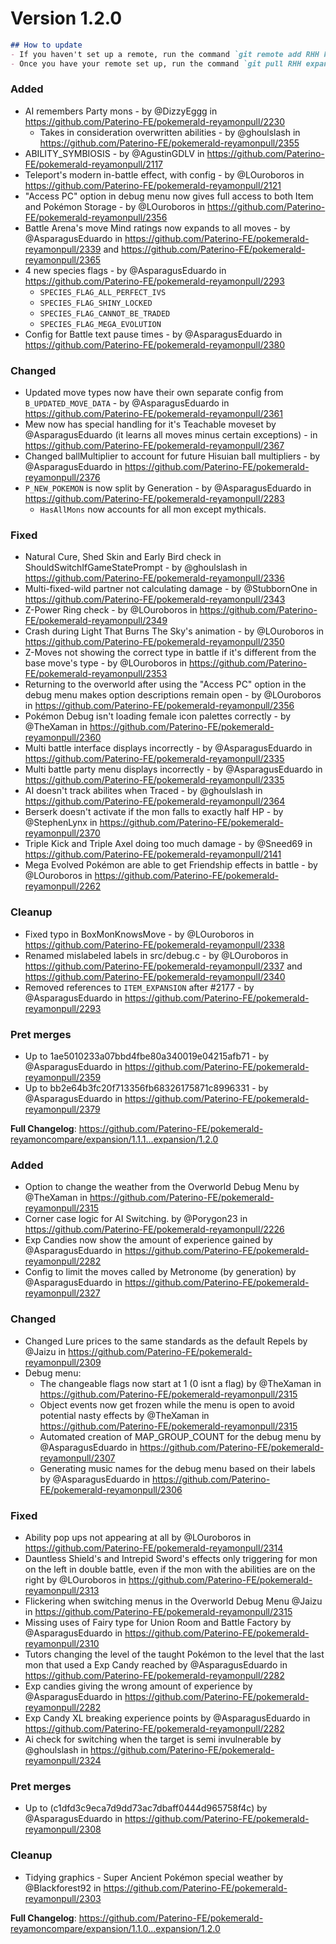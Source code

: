# Version 1.2.0

```md
## How to update
- If you haven't set up a remote, run the command `git remote add RHH https://github.com/Paterino-FE/pokemerald-reyamon.git`.
- Once you have your remote set up, run the command `git pull RHH expansion/1.2.0`.
```

### Added
* AI remembers Party mons - by @DizzyEggg in https://github.com/Paterino-FE/pokemerald-reyamonpull/2230
  * Takes in consideration overwritten abilities - by @ghoulslash in https://github.com/Paterino-FE/pokemerald-reyamonpull/2355
* ABILITY_SYMBIOSIS - by @AgustinGDLV in https://github.com/Paterino-FE/pokemerald-reyamonpull/2117
* Teleport's modern in-battle effect, with config - by @LOuroboros in https://github.com/Paterino-FE/pokemerald-reyamonpull/2121
* "Access PC" option in debug menu now gives full access to both Item and Pokémon Storage - by @LOuroboros in https://github.com/Paterino-FE/pokemerald-reyamonpull/2356
* Battle Arena's move Mind ratings now expands to all moves - by @AsparagusEduardo in https://github.com/Paterino-FE/pokemerald-reyamonpull/2339 and https://github.com/Paterino-FE/pokemerald-reyamonpull/2365
* 4 new species flags - by @AsparagusEduardo in https://github.com/Paterino-FE/pokemerald-reyamonpull/2293
  * `SPECIES_FLAG_ALL_PERFECT_IVS`
  * `SPECIES_FLAG_SHINY_LOCKED`
  * `SPECIES_FLAG_CANNOT_BE_TRADED`
  * `SPECIES_FLAG_MEGA_EVOLUTION`
* Config for Battle text pause times - by @AsparagusEduardo in https://github.com/Paterino-FE/pokemerald-reyamonpull/2380

### Changed
* Updated move types now have their own separate config from `B_UPDATED_MOVE_DATA` - by @AsparagusEduardo in https://github.com/Paterino-FE/pokemerald-reyamonpull/2361
* Mew now has special handling for it's Teachable moveset by @AsparagusEduardo (it learns all moves minus certain exceptions) - in https://github.com/Paterino-FE/pokemerald-reyamonpull/2367
* Changed ballMultiplier to account for future Hisuian ball multipliers - by @AsparagusEduardo in https://github.com/Paterino-FE/pokemerald-reyamonpull/2376
* `P_NEW_POKEMON` is now split by Generation - by @AsparagusEduardo in https://github.com/Paterino-FE/pokemerald-reyamonpull/2283
  * `HasAllMons` now accounts for all mon except mythicals.

### Fixed
* Natural Cure, Shed Skin and Early Bird check in ShouldSwitchIfGameStatePrompt - by @ghoulslash in https://github.com/Paterino-FE/pokemerald-reyamonpull/2336
* Multi-fixed-wild partner not calculating damage - by @StubbornOne in https://github.com/Paterino-FE/pokemerald-reyamonpull/2343
* Z-Power Ring check - by @LOuroboros in https://github.com/Paterino-FE/pokemerald-reyamonpull/2349
* Crash during Light That Burns The Sky's animation - by @LOuroboros in https://github.com/Paterino-FE/pokemerald-reyamonpull/2350
* Z-Moves not showing the correct type in battle if it's different from the base move's type - by @LOuroboros in https://github.com/Paterino-FE/pokemerald-reyamonpull/2353
* Returning to the overworld after using the "Access PC" option in the debug menu makes option descriptions remain open - by @LOuroboros in https://github.com/Paterino-FE/pokemerald-reyamonpull/2356
* Pokémon Debug isn't loading female icon palettes correctly - by @TheXaman in https://github.com/Paterino-FE/pokemerald-reyamonpull/2360
* Multi battle interface displays incorrectly - by @AsparagusEduardo in https://github.com/Paterino-FE/pokemerald-reyamonpull/2335
* Multi battle party menu displays incorrectly - by @AsparagusEduardo in https://github.com/Paterino-FE/pokemerald-reyamonpull/2335
* AI doesn't track abilites when Traced - by @ghoulslash in https://github.com/Paterino-FE/pokemerald-reyamonpull/2364
* Berserk doesn't activate if the mon falls to exactly half HP - by @StephenLynx in https://github.com/Paterino-FE/pokemerald-reyamonpull/2370
* Triple Kick and Triple Axel doing too much damage - by @Sneed69 in https://github.com/Paterino-FE/pokemerald-reyamonpull/2141
* Mega Evolved Pokémon are able to get Friendship effects in battle - by @LOuroboros in https://github.com/Paterino-FE/pokemerald-reyamonpull/2262

### Cleanup
* Fixed typo in BoxMonKnowsMove - by @LOuroboros in https://github.com/Paterino-FE/pokemerald-reyamonpull/2338
* Renamed mislabeled labels in src/debug.c - by @LOuroboros in https://github.com/Paterino-FE/pokemerald-reyamonpull/2337 and https://github.com/Paterino-FE/pokemerald-reyamonpull/2340
* Removed references to `ITEM_EXPANSION` after #2177 - by @AsparagusEduardo in https://github.com/Paterino-FE/pokemerald-reyamonpull/2293

### Pret merges
* Up to 1ae5010233a07bbd4fbe80a340019e04215afb71 - by @AsparagusEduardo in https://github.com/Paterino-FE/pokemerald-reyamonpull/2359
* Up to bb2e64b3fc20f713356fb68326175871c8996331 - by @AsparagusEduardo in https://github.com/Paterino-FE/pokemerald-reyamonpull/2379

**Full Changelog**: https://github.com/Paterino-FE/pokemerald-reyamoncompare/expansion/1.1.1...expansion/1.2.0

### Added
* Option to change the weather from the Overworld Debug Menu by @TheXaman in https://github.com/Paterino-FE/pokemerald-reyamonpull/2315
* Corner case logic for AI Switching. by @Porygon23 in https://github.com/Paterino-FE/pokemerald-reyamonpull/2226
* Exp Candies now show the amount of experience gained by @AsparagusEduardo in https://github.com/Paterino-FE/pokemerald-reyamonpull/2282
* Config to limit the moves called by Metronome (by generation) by @AsparagusEduardo in https://github.com/Paterino-FE/pokemerald-reyamonpull/2327

### Changed
* Changed Lure prices to the same standards as the default Repels by @Jaizu in https://github.com/Paterino-FE/pokemerald-reyamonpull/2309
* Debug menu:
  * The changeable flags now start at 1 (0 isnt a flag) by @TheXaman in https://github.com/Paterino-FE/pokemerald-reyamonpull/2315
  * Object events now get frozen while the menu is open to avoid potential nasty effects by @TheXaman in https://github.com/Paterino-FE/pokemerald-reyamonpull/2315
  * Automated creation of MAP_GROUP_COUNT for the debug menu by @AsparagusEduardo in https://github.com/Paterino-FE/pokemerald-reyamonpull/2307
  * Generating music names for the debug menu based on their labels by @AsparagusEduardo in https://github.com/Paterino-FE/pokemerald-reyamonpull/2306

### Fixed
* Ability pop ups not appearing at all by @LOuroboros in https://github.com/Paterino-FE/pokemerald-reyamonpull/2314
* Dauntless Shield's and Intrepid Sword's effects only triggering for mon on the left in double battle, even if the mon with the abilities are on the right by @LOuroboros in https://github.com/Paterino-FE/pokemerald-reyamonpull/2313
* Flickering when switching menus in the Overworld Debug Menu @Jaizu in https://github.com/Paterino-FE/pokemerald-reyamonpull/2315
* Missing uses of Fairy type for Union Room and Battle Factory by @AsparagusEduardo in https://github.com/Paterino-FE/pokemerald-reyamonpull/2310
* Tutors changing the level of the taught Pokémon to the level that the last mon that used a Exp Candy reached by @AsparagusEduardo in https://github.com/Paterino-FE/pokemerald-reyamonpull/2282
* Exp candies giving the wrong amount of experience by @AsparagusEduardo in https://github.com/Paterino-FE/pokemerald-reyamonpull/2282
* Exp Candy XL breaking experience points by @AsparagusEduardo in https://github.com/Paterino-FE/pokemerald-reyamonpull/2282
* Ai check for switching when the target is semi invulnerable by @ghoulslash in https://github.com/Paterino-FE/pokemerald-reyamonpull/2324

### Pret merges
* Up to (c1dfd3c9eca7d9dd73ac7dbaff0444d965758f4c) by @AsparagusEduardo in https://github.com/Paterino-FE/pokemerald-reyamonpull/2308

### Cleanup
* Tidying graphics - Super Ancient Pokémon special weather by @Blackforest92 in https://github.com/Paterino-FE/pokemerald-reyamonpull/2303

**Full Changelog**: https://github.com/Paterino-FE/pokemerald-reyamoncompare/expansion/1.1.0...expansion/1.2.0